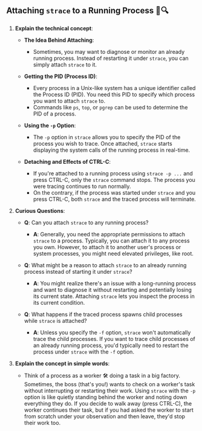 **Attaching `strace` to a Running Process** 🎯🔍
---

1. **Explain the technical concept**:
   
   - **The Idea Behind Attaching**:
     - Sometimes, you may want to diagnose or monitor an already running process. Instead of restarting it under `strace`, you can simply attach `strace` to it.
   
   - **Getting the PID (Process ID)**:
     - Every process in a Unix-like system has a unique identifier called the Process ID (PID). You need this PID to specify which process you want to attach `strace` to.
     - Commands like `ps`, `top`, or `pgrep` can be used to determine the PID of a process.
   
   - **Using the `-p` Option**:
     - The `-p` option in `strace` allows you to specify the PID of the process you wish to trace. Once attached, `strace` starts displaying the system calls of the running process in real-time.
   
   - **Detaching and Effects of CTRL-C**:
     - If you're attached to a running process using `strace -p ...` and press CTRL-C, only the `strace` command stops. The process you were tracing continues to run normally.
     - On the contrary, if the process was started under `strace` and you press CTRL-C, both `strace` and the traced process will terminate.

2. **Curious Questions**:

   - **Q**: Can you attach `strace` to any running process?
     - **A**: Generally, you need the appropriate permissions to attach `strace` to a process. Typically, you can attach it to any process you own. However, to attach it to another user's process or system processes, you might need elevated privileges, like root.
   
   - **Q**: What might be a reason to attach `strace` to an already running process instead of starting it under `strace`?
     - **A**: You might realize there's an issue with a long-running process and want to diagnose it without restarting and potentially losing its current state. Attaching `strace` lets you inspect the process in its current condition.
   
   - **Q**: What happens if the traced process spawns child processes while `strace` is attached?
     - **A**: Unless you specify the `-f` option, `strace` won't automatically trace the child processes. If you want to trace child processes of an already running process, you'd typically need to restart the process under `strace` with the `-f` option.

3. **Explain the concept in simple words**:

   - Think of a process as a worker 🛠️ doing a task in a big factory. Sometimes, the boss (that's you!) wants to check on a worker's task without interrupting or restarting their work. Using `strace` with the `-p` option is like quietly standing behind the worker and noting down everything they do. If you decide to walk away (press CTRL-C), the worker continues their task, but if you had asked the worker to start from scratch under your observation and then leave, they'd stop their work too.
